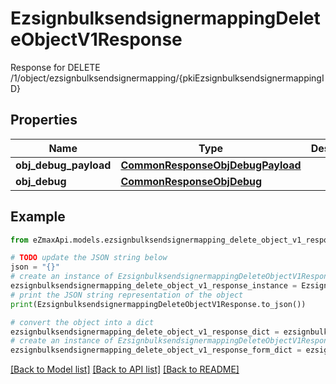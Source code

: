 # EzsignbulksendsignermappingDeleteObjectV1Response

Response for DELETE /1/object/ezsignbulksendsignermapping/{pkiEzsignbulksendsignermappingID}

## Properties

Name | Type | Description | Notes
------------ | ------------- | ------------- | -------------
**obj_debug_payload** | [**CommonResponseObjDebugPayload**](CommonResponseObjDebugPayload.md) |  | 
**obj_debug** | [**CommonResponseObjDebug**](CommonResponseObjDebug.md) |  | [optional] 

## Example

```python
from eZmaxApi.models.ezsignbulksendsignermapping_delete_object_v1_response import EzsignbulksendsignermappingDeleteObjectV1Response

# TODO update the JSON string below
json = "{}"
# create an instance of EzsignbulksendsignermappingDeleteObjectV1Response from a JSON string
ezsignbulksendsignermapping_delete_object_v1_response_instance = EzsignbulksendsignermappingDeleteObjectV1Response.from_json(json)
# print the JSON string representation of the object
print(EzsignbulksendsignermappingDeleteObjectV1Response.to_json())

# convert the object into a dict
ezsignbulksendsignermapping_delete_object_v1_response_dict = ezsignbulksendsignermapping_delete_object_v1_response_instance.to_dict()
# create an instance of EzsignbulksendsignermappingDeleteObjectV1Response from a dict
ezsignbulksendsignermapping_delete_object_v1_response_form_dict = ezsignbulksendsignermapping_delete_object_v1_response.from_dict(ezsignbulksendsignermapping_delete_object_v1_response_dict)
```
[[Back to Model list]](../README.md#documentation-for-models) [[Back to API list]](../README.md#documentation-for-api-endpoints) [[Back to README]](../README.md)



